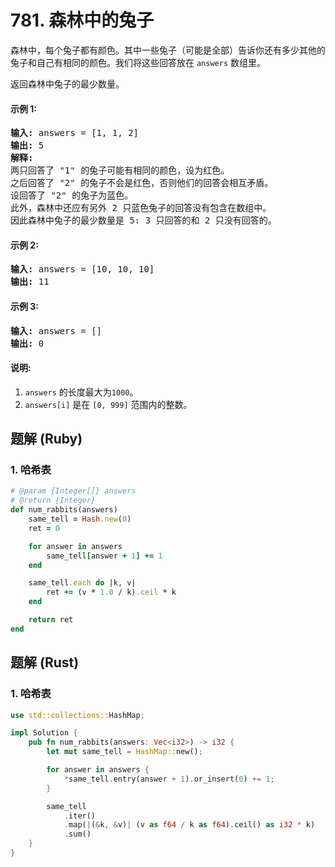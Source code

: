 # 781. 森林中的兔子
森林中，每个兔子都有颜色。其中一些兔子（可能是全部）告诉你还有多少其他的兔子和自己有相同的颜色。我们将这些回答放在 `answers` 数组里。

返回森林中兔子的最少数量。

#### 示例 1:
<pre>
<strong>输入:</strong> answers = [1, 1, 2]
<strong>输出:</strong> 5
<strong>解释:</strong>
两只回答了 "1" 的兔子可能有相同的颜色，设为红色。
之后回答了 "2" 的兔子不会是红色，否则他们的回答会相互矛盾。
设回答了 "2" 的兔子为蓝色。
此外，森林中还应有另外 2 只蓝色兔子的回答没有包含在数组中。
因此森林中兔子的最少数量是 5: 3 只回答的和 2 只没有回答的。
</pre>

#### 示例 2:
<pre>
<strong>输入:</strong> answers = [10, 10, 10]
<strong>输出:</strong> 11
</pre>

#### 示例 3:
<pre>
<strong>输入:</strong> answers = []
<strong>输出:</strong> 0
</pre>

#### 说明:
1. `answers` 的长度最大为`1000`。
2. `answers[i]` 是在 `[0, 999]` 范围内的整数。

## 题解 (Ruby)

### 1. 哈希表
```Ruby
# @param {Integer[]} answers
# @return {Integer}
def num_rabbits(answers)
    same_tell = Hash.new(0)
    ret = 0

    for answer in answers
        same_tell[answer + 1] += 1
    end

    same_tell.each do |k, v|
        ret += (v * 1.0 / k).ceil * k
    end

    return ret
end
```

## 题解 (Rust)

### 1. 哈希表
```Rust
use std::collections::HashMap;

impl Solution {
    pub fn num_rabbits(answers: Vec<i32>) -> i32 {
        let mut same_tell = HashMap::new();

        for answer in answers {
            *same_tell.entry(answer + 1).or_insert(0) += 1;
        }

        same_tell
            .iter()
            .map(|(&k, &v)| (v as f64 / k as f64).ceil() as i32 * k)
            .sum()
    }
}
```
